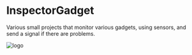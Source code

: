 # InspectorGadget
Various small projects that monitor various gadgets, using sensors, and send a signal if there are problems.

![logo](/inspectorgadget/static/images/inspector_gadget.jpeg "Logo")
